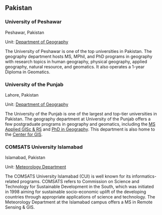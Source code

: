## Pakistan

### University of Peshawar

Peshawar, Pakistan

Unit: [Department of Geography](http://www.uop.edu.pk/departments/?q=Department-of-Geography)

The University of Peshawar is one of the top universities in Pakistan. The geography department hosts MS, MPhil, and PhD programs in geography with research topics in human geography, physical geography, applied geography, natural resource, and geomatics. It also operates a 1-year Diploma in Geomatics.

### University of the Punjab

Lahore, Pakistan
 
Unit: [Department of Geography](http://pu.edu.pk/home/department/90083/Department-of-Geography)

The University of the Punjab is one of the largest and top-tier universities in Pakistan. The geography department at University of the Punjab offers a few postgraduate programs in geography and geomatics, including the [MS Applied GISc & RS](http://pu.edu.pk/program/show/900194/MS-Applied-GISc--RS-Morning/-Self-Supporting.html) and [PhD in Geography](http://pu.edu.pk/program/show/4603/Ph.D.-Geography.html). This department is also home to the [Center for GIS](http://pu.edu.pk/home/department/90080/Centre-for-Geographic-Information-System-[GIS]).

### COMSATS University Islamabad

Islamabad, Pakistan

Unit: [Meteorology Department](http://ww3.comsats.edu.pk/Meteorology/)

The COMSATS University Islamabad (CUI) is well known for its informatics-related programs. COMSATS refers to Commission on Science and Technology for Sustainable Development in the South, which was initiated in 1998 aiming for sustainable socio-economic uplift of the developing countries through appropriate applications of science and technology. The Meteorology Department at the Islamabad campus offers a MS in Remote Sensing & GIS.
